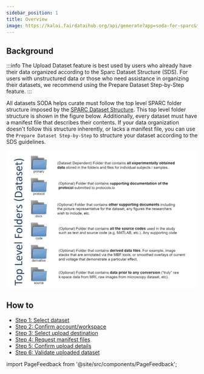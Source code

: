 ```yaml
---
sidebar_position: 1
title: Overview
image: https://kalai.fairdataihub.org/api/generate?app=soda-for-sparc&title=Organize%20dataset&description=Prepare%20Dataset&org=fairdataihub
---
```


## Background

:::info
The Upload Dataset feature is best used by users who already have their data organized according to the Sparc Dataset Structure (SDS). For users with unstructured data or those who need assistance in organizing their datasets, we recommend using the Prepare Dataset Step-by-Step feature.
:::

All datasets SODA helps curate must follow the top level SPARC folder structure imposed by the
[SPARC Dataset Structure](https://docs.google.com/presentation/d/1EQPn1FmANpPsFt3CguU-JOQVMMlJsNXluQAK_gb2qVg/edit#slide=id.p1). This top level folder structure is shown in the figure below. Additionally, every dataset must have a manifest file that describes their contents. If your data organization doesn't follow this structure inherently, or lacks a manifest file, you can use the `Prepare Dataset Step-by-Step` to structure your dataset according to the SDS guidelines.

![](https://github.com/fairdataihub/SODA-for-SPARC/blob/main/docs/documentation/Prepare-dataset/Specify-files/SPARC-dataset-structure.PNG?raw=true)

## How to

- [Step 1: Select dataset](./step-1)
- [Step 2: Confirm account/workspace](./step-2)
- [Step 3: Select upload destination](./step-3)
- [Step 4: Request manifest files](./step-4)
- [Step 5: Confirm upload details](./step-5)
- [Step 6: Validate uploaded dataset](./step-6)

import PageFeedback from '@site/src/components/PageFeedback';

<PageFeedback />
